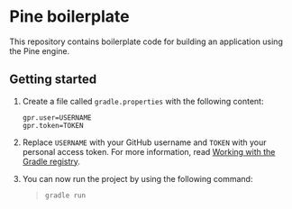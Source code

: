 # Pine boilerplate

This repository contains boilerplate code for building an application using the Pine engine.

## Getting started

1. Create a file called `gradle.properties` with the following content:

    ```properties
    gpr.user=USERNAME
    gpr.token=TOKEN
    ```

2. Replace `USERNAME` with your GitHub username and `TOKEN` with your personal access token. For more information, read [Working with the Gradle registry](https://docs.github.com/en/packages/working-with-a-github-packages-registry/working-with-the-gradle-registry).

3. You can now run the project by using the following command:

    > ```gradle run```